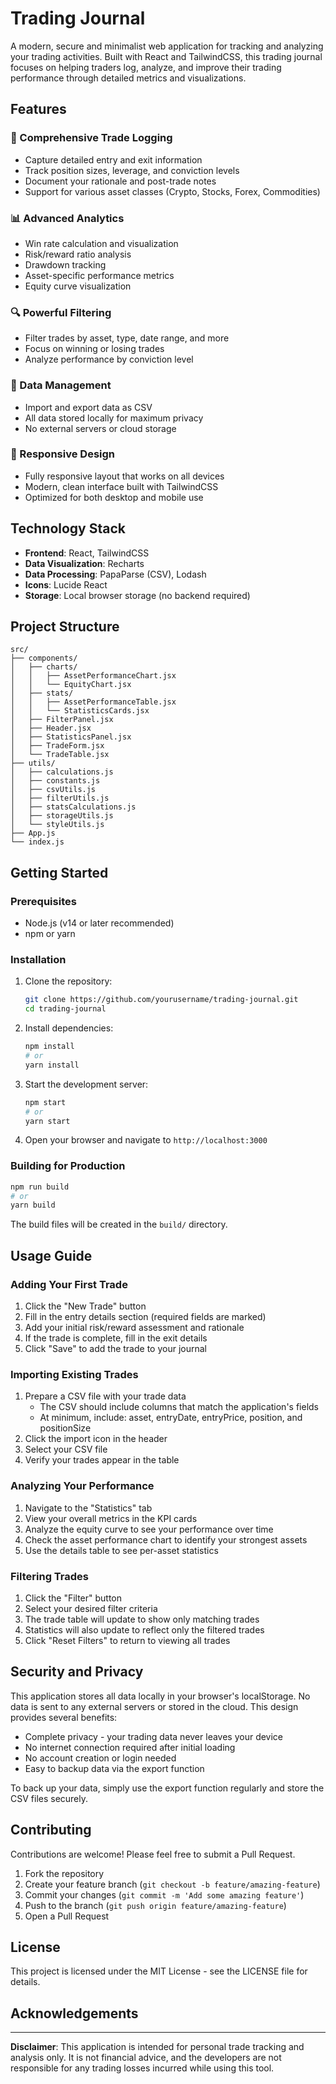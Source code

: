 # Trading Journal

A modern, secure and minimalist web application for tracking and analyzing your trading activities. Built with React and TailwindCSS, this trading journal focuses on helping traders log, analyze, and improve their trading performance through detailed metrics and visualizations.

## Features

### 📝 Comprehensive Trade Logging
- Capture detailed entry and exit information
- Track position sizes, leverage, and conviction levels
- Document your rationale and post-trade notes
- Support for various asset classes (Crypto, Stocks, Forex, Commodities)

### 📊 Advanced Analytics
- Win rate calculation and visualization
- Risk/reward ratio analysis
- Drawdown tracking
- Asset-specific performance metrics
- Equity curve visualization

### 🔍 Powerful Filtering
- Filter trades by asset, type, date range, and more
- Focus on winning or losing trades
- Analyze performance by conviction level

### 💾 Data Management
- Import and export data as CSV
- All data stored locally for maximum privacy
- No external servers or cloud storage

### 📱 Responsive Design
- Fully responsive layout that works on all devices
- Modern, clean interface built with TailwindCSS
- Optimized for both desktop and mobile use

## Technology Stack

- **Frontend**: React, TailwindCSS
- **Data Visualization**: Recharts
- **Data Processing**: PapaParse (CSV), Lodash
- **Icons**: Lucide React
- **Storage**: Local browser storage (no backend required)

## Project Structure

```
src/
├── components/
│   ├── charts/
│   │   ├── AssetPerformanceChart.jsx
│   │   └── EquityChart.jsx
│   ├── stats/
│   │   ├── AssetPerformanceTable.jsx
│   │   └── StatisticsCards.jsx
│   ├── FilterPanel.jsx
│   ├── Header.jsx
│   ├── StatisticsPanel.jsx
│   ├── TradeForm.jsx
│   └── TradeTable.jsx
├── utils/
│   ├── calculations.js
│   ├── constants.js
│   ├── csvUtils.js
│   ├── filterUtils.js
│   ├── statsCalculations.js
│   ├── storageUtils.js
│   └── styleUtils.js
├── App.js
└── index.js
```

## Getting Started

### Prerequisites

- Node.js (v14 or later recommended)
- npm or yarn

### Installation

1. Clone the repository:
   ```bash
   git clone https://github.com/yourusername/trading-journal.git
   cd trading-journal
   ```

2. Install dependencies:
   ```bash
   npm install
   # or
   yarn install
   ```

3. Start the development server:
   ```bash
   npm start
   # or
   yarn start
   ```

4. Open your browser and navigate to `http://localhost:3000`

### Building for Production

```bash
npm run build
# or
yarn build
```

The build files will be created in the `build/` directory.

## Usage Guide

### Adding Your First Trade

1. Click the "New Trade" button
2. Fill in the entry details section (required fields are marked)
3. Add your initial risk/reward assessment and rationale
4. If the trade is complete, fill in the exit details
5. Click "Save" to add the trade to your journal

### Importing Existing Trades

1. Prepare a CSV file with your trade data
   - The CSV should include columns that match the application's fields
   - At minimum, include: asset, entryDate, entryPrice, position, and positionSize
2. Click the import icon in the header
3. Select your CSV file
4. Verify your trades appear in the table

### Analyzing Your Performance

1. Navigate to the "Statistics" tab
2. View your overall metrics in the KPI cards
3. Analyze the equity curve to see your performance over time
4. Check the asset performance chart to identify your strongest assets
5. Use the details table to see per-asset statistics

### Filtering Trades

1. Click the "Filter" button
2. Select your desired filter criteria
3. The trade table will update to show only matching trades
4. Statistics will also update to reflect only the filtered trades
5. Click "Reset Filters" to return to viewing all trades

## Security and Privacy

This application stores all data locally in your browser's localStorage. No data is sent to any external servers or stored in the cloud. This design provides several benefits:

- Complete privacy - your trading data never leaves your device
- No internet connection required after initial loading
- No account creation or login needed
- Easy to backup data via the export function

To back up your data, simply use the export function regularly and store the CSV files securely.

## Contributing

Contributions are welcome! Please feel free to submit a Pull Request.

1. Fork the repository
2. Create your feature branch (`git checkout -b feature/amazing-feature`)
3. Commit your changes (`git commit -m 'Add some amazing feature'`)
4. Push to the branch (`git push origin feature/amazing-feature`)
5. Open a Pull Request

## License

This project is licensed under the MIT License - see the LICENSE file for details.

## Acknowledgements

---

**Disclaimer**: This application is intended for personal trade tracking and analysis only. It is not financial advice, and the developers are not responsible for any trading losses incurred while using this tool.